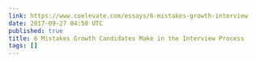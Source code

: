 ```yaml
---
link: https://www.coelevate.com/essays/6-mistakes-growth-interview
date: 2017-09-27 04:50 UTC
published: true
title: 6 Mistakes Growth Candidates Make in the Interview Process
tags: []
---
```



